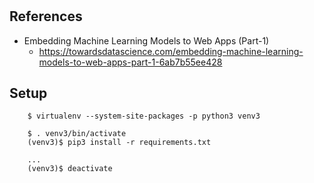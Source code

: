 #

## References
- Embedding Machine Learning Models to Web Apps (Part-1)
    - https://towardsdatascience.com/embedding-machine-learning-models-to-web-apps-part-1-6ab7b55ee428


## Setup
```
    $ virtualenv --system-site-packages -p python3 venv3
        
    $ . venv3/bin/activate
    (venv3)$ pip3 install -r requirements.txt

    ...
    (venv3)$ deactivate

```